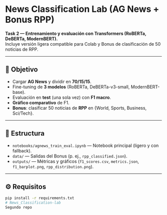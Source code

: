 # News Classification Lab (AG News + Bonus RPP)

**Task 2 — Entrenamiento y evaluación con Transformers (RoBERTa, DeBERTa, ModernBERT).**  
Incluye versión ligera compatible para Colab y Bonus de clasificación de 50 noticias de RPP.

---

## 🎯 Objetivo
- Cargar **AG News** y dividir en **70/15/15**.
- Fine-tuning de **3 modelos** (RoBERTa, DeBERTa-v3-small, ModernBERT-base).
- Evaluación en **test** (una sola vez) con **F1 macro**.
- **Gráfico comparativo** de F1.
- **Bonus**: clasificar 50 noticias de **RPP** en {World, Sports, Business, Sci/Tech}.

---

## 📂 Estructura
- `notebooks/agnews_train_eval.ipynb` — Notebook principal (ligero y con fallback).
- `data/` — Salidas del Bonus (p. ej., `rpp_classified.json`).
- `outputs/` — Métricas y gráficos (`f1_scores.csv`, `metrics.json`, `f1_barplot.png`, `rpp_distribution.png`).

---

## ⚙️ Requisitos
```bash
pip install -r requirements.txt
# News_Classification-lab
Segundo repo
